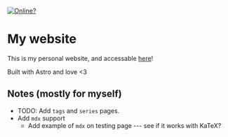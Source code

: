 [![Online?](https://img.shields.io/website?down_color=red&down_message=offline&style=for-the-badge&up_color=green&up_message=online&url=https%3A%2F%2Fcogsandsquigs.gq)](https://cogsandsquigs.gq)

# My website

This is my personal website, and accessable [here](https://cogsandsquigs.gq)!

Built with Astro and love <3

## Notes (mostly for myself)

- TODO: Add `tags` and `series` pages.
- Add `mdx` support
  - Add example of `mdx` on testing page --- see if it works with KaTeX?
